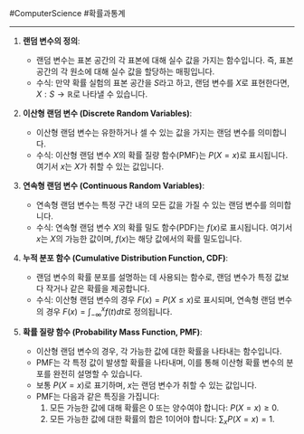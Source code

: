 #ComputerScience #확률과통계 

---
1. **랜덤 변수의 정의**:
   - 랜덤 변수는 표본 공간의 각 표본에 대해 실수 값을 가지는 함수입니다. 즉, 표본 공간의 각 원소에 대해 실수 값을 할당하는 매핑입니다.
   - 수식: 만약 확률 실험의 표본 공간을 $S$라고 하고, 랜덤 변수를 $X$로 표현한다면, $X: S \rightarrow \mathbb{R}$로 나타낼 수 있습니다.

2. **이산형 랜덤 변수 (Discrete Random Variables)**:
   - 이산형 랜덤 변수는 유한하거나 셀 수 있는 값을 가지는 랜덤 변수를 의미합니다.
   - 수식: 이산형 랜덤 변수 $X$의 확률 질량 함수(PMF)는 $P(X = x)$로 표시됩니다. 여기서 $x$는 $X$가 취할 수 있는 값입니다.

3. **연속형 랜덤 변수 (Continuous Random Variables)**:
   - 연속형 랜덤 변수는 특정 구간 내의 모든 값을 가질 수 있는 랜덤 변수를 의미합니다.
   - 수식: 연속형 랜덤 변수 $X$의 확률 밀도 함수(PDF)는 $f(x)$로 표시됩니다. 여기서 $x$는 $X$의 가능한 값이며, $f(x)$는 해당 값에서의 확률 밀도입니다.

1. **누적 분포 함수 (Cumulative Distribution Function, CDF)**:
   - 랜덤 변수의 확률 분포를 설명하는 데 사용되는 함수로, 랜덤 변수가 특정 값보다 작거나 같은 확률을 제공합니다.
   - 수식: 이산형 랜덤 변수의 경우 $F(x) = P(X \leq x)$로 표시되며, 연속형 랜덤 변수의 경우 $F(x) = \int_{-\infty}^{x} f(t) dt$로 정의됩니다.

2. **확률 질량 함수 (Probability Mass Function, PMF)**:
	- 이산형 랜덤 변수의 경우, 각 가능한 값에 대한 확률을 나타내는 함수입니다.
	- PMF는 각 특정 값이 발생할 확률을 나타내며, 이를 통해 이산형 확률 변수의 분포를 완전히 설명할 수 있습니다.
	- 보통 $P(X = x)$로 표기하며, $x$는 랜덤 변수가 취할 수 있는 값입니다.
	- PMF는 다음과 같은 특징을 가집니다:
	  1. 모든 가능한 값에 대해 확률은 0 또는 양수여야 합니다: $P(X = x) \geq 0$.
	  2. 모든 가능한 값에 대한 확률의 합은 1이어야 합니다: $\sum_{x} P(X = x) = 1$.